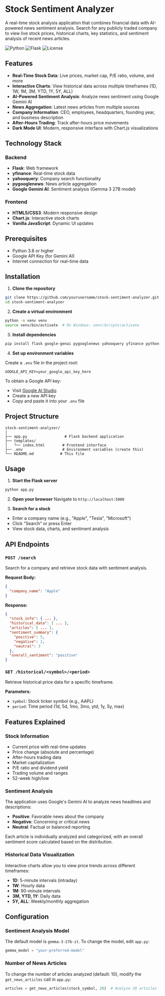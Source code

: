 # Stock Sentiment Analyzer

A real-time stock analysis application that combines financial data with AI-powered news sentiment analysis. Search for any publicly traded company to view live stock prices, historical charts, key statistics, and sentiment analysis of recent news articles.

![Python](https://img.shields.io/badge/Python-3.8+-blue.svg)
![Flask](https://img.shields.io/badge/Flask-2.0+-green.svg)
![License](https://img.shields.io/badge/License-MIT-yellow.svg)

## Features

- **Real-Time Stock Data**: Live prices, market cap, P/E ratio, volume, and more
- **Interactive Charts**: View historical data across multiple timeframes (1D, 1W, 1M, 3M, YTD, 1Y, 5Y, ALL)
- **AI-Powered Sentiment Analysis**: Analyze news sentiment using Google Gemini AI
- **News Aggregation**: Latest news articles from multiple sources
- **Company Information**: CEO, employees, headquarters, founding year, and business description
- **After-Hours Trading**: Track after-hours price movements
- **Dark Mode UI**: Modern, responsive interface with Chart.js visualizations

## Technology Stack

### Backend
- **Flask**: Web framework
- **yfinance**: Real-time stock data
- **yahooquery**: Company search functionality
- **pygooglenews**: News article aggregation
- **Google Gemini AI**: Sentiment analysis (Gemma 3 27B model)

### Frontend
- **HTML5/CSS3**: Modern responsive design
- **Chart.js**: Interactive stock charts
- **Vanilla JavaScript**: Dynamic UI updates

## Prerequisites

- Python 3.8 or higher
- Google API Key (for Gemini AI)
- Internet connection for real-time data

## Installation

1. **Clone the repository**
```bash
git clone https://github.com/yourusername/stock-sentiment-analyzer.git
cd stock-sentiment-analyzer
```

2. **Create a virtual environment**
```bash
python -m venv venv
source venv/bin/activate  # On Windows: venv\Scripts\activate
```

3. **Install dependencies**
```bash
pip install flask google-genai pygooglenews yahooquery yfinance python-dotenv
```

4. **Set up environment variables**

Create a `.env` file in the project root:
```
GOOGLE_API_KEY=your_google_api_key_here
```

To obtain a Google API key:
- Visit [Google AI Studio](https://makersuite.google.com/app/apikey)
- Create a new API key
- Copy and paste it into your `.env` file

## Project Structure

```
stock-sentiment-analyzer/
│
├── app.py                 # Flask backend application
├── templates/
│   └── index.html        # Frontend interface
├── .env                  # Environment variables (create this)
└── README.md            # This file
```

## Usage

1. **Start the Flask server**
```bash
python app.py
```

2. **Open your browser**
Navigate to `http://localhost:5000`

3. **Search for a stock**
- Enter a company name (e.g., "Apple", "Tesla", "Microsoft")
- Click "Search" or press Enter
- View stock data, charts, and sentiment analysis

## API Endpoints

### `POST /search`
Search for a company and retrieve stock data with sentiment analysis.

**Request Body:**
```json
{
  "company_name": "Apple"
}
```

**Response:**
```json
{
  "stock_info": { ... },
  "historical_data": [ ... ],
  "articles": [ ... ],
  "sentiment_summary": {
    "positive": 5,
    "negative": 2,
    "neutral": 3
  },
  "overall_sentiment": "positive"
}
```

### `GET /historical/<symbol>/<period>`
Retrieve historical price data for a specific timeframe.

**Parameters:**
- `symbol`: Stock ticker symbol (e.g., AAPL)
- `period`: Time period (1d, 5d, 1mo, 3mo, ytd, 1y, 5y, max)

## Features Explained

### Stock Information
- Current price with real-time updates
- Price change (absolute and percentage)
- After-hours trading data
- Market capitalization
- P/E ratio and dividend yield
- Trading volume and ranges
- 52-week high/low

### Sentiment Analysis
The application uses Google's Gemini AI to analyze news headlines and descriptions:
- **Positive**: Favorable news about the company
- **Negative**: Concerning or critical news
- **Neutral**: Factual or balanced reporting

Each article is individually analyzed and categorized, with an overall sentiment score calculated based on the distribution.

### Historical Data Visualization
Interactive charts allow you to view price trends across different timeframes:
- **1D**: 5-minute intervals (intraday)
- **1W**: Hourly data
- **1M**: 90-minute intervals
- **3M, YTD, 1Y**: Daily data
- **5Y, ALL**: Weekly/monthly aggregation

## Configuration

### Sentiment Analysis Model
The default model is `gemma-3-27b-it`. To change the model, edit `app.py`:
```python
gemma_model = "your-preferred-model"
```

### Number of News Articles
To change the number of articles analyzed (default: 10), modify the `get_news_articles` call in `app.py`:
```python
articles = get_news_articles(stock_symbol, 20)  # Analyze 20 articles
```
